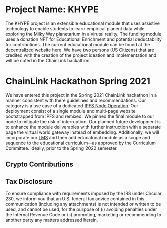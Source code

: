 # Project Name: KHYPE
The KHYPE project is an extensible educational module that uses assistive technology to enable students to learn empirical planent data while exploring the Milky Way planetarium in a virutal reality. The funding module uses a donation NFT for Educational Enrichment and potential deductability for contributions. The current educational module can be found at the decentralized website [here](https://turpinhill.eth.link). We have two persons (US Citizens) that are credited with the creation of the project ideation and implementation and will be noted in the ChainLink hackathon.

# ChainLink Hackathon Spring 2021
We have entered this project in the Spring 2021 ChainLink hackathon in a manner consistent with there guidelines and recommendations. Our category is a use case of a dedicated [IPFS Node Operation](https://ipfs.io). Our deployment consist of a single module and multi-page website bootstrapped from IPFS and remixed. We pinned the final module to our node to mitigate the risk of interruption. Our planned future development is to enhance the module deliverables with further instruction with a separate page the virtual world gateway instead of embedding. Additionally, we will incorporate our [LMS](https://edu.cybercorps.io) and then add educatonal module as a scope and sequence to the educational curriculum--as approved by the Curriculum Committee. Ideally, prior to the Spring 2022 semester.

## Crypto Contributions

## Tax Disclosure
To ensure compliance with requirements imposed by the IRS under Circular 230, we inform you that an U.S. federal tax advice contained in this communication (including any attachments) is not intended or written to be used, and cannot be used, for the purpose of (i) avoiding penalties under the Internal Revenue Code or (ii) promoting, marketing or recommending to another party any matters addressed herein.




